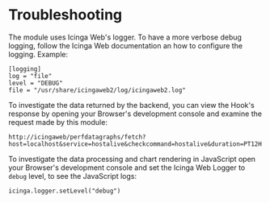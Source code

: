 # Troubleshooting

The module uses Icinga Web's logger. To have a more verbose debug logging,
follow the Icinga Web documentation an how to configure the logging. Example:

```
[logging]
log = "file"
level = "DEBUG"
file = "/usr/share/icingaweb2/log/icingaweb2.log"
```

To investigate the data returned by the backend, you can view the Hook's response by
opening your Browser's development console and examine the request made by this module:

```
http://icingaweb/perfdatagraphs/fetch?host=localhost&service=hostalive&checkcommand=hostalive&duration=PT12H
```

To investigate the data processing and chart rendering in JavaScript
open your Browser's development console and set the Icinga Web Logger to `debug` level, to see the JavaScript logs:

```
icinga.logger.setLevel("debug")
```
